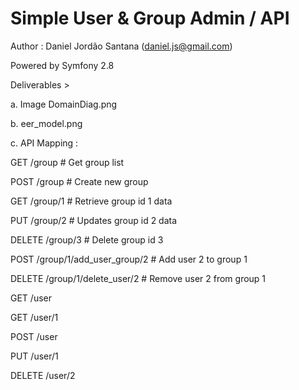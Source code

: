 Simple User & Group Admin / API
===============================

Author : Daniel Jordão Santana (daniel.js@gmail.com)

Powered by Symfony 2.8

Deliverables > 

a. Image DomainDiag.png

b. eer_model.png

c. API Mapping :

GET /group # Get group list

POST /group # Create new group

GET /group/1 # Retrieve group id 1 data

PUT /group/2 # Updates group id 2 data

DELETE /group/3 # Delete group id 3

POST /group/1/add_user_group/2 # Add user 2 to group 1

DELETE /group/1/delete_user/2 # Remove user 2 from group 1

GET /user

GET /user/1

POST /user

PUT /user/1

DELETE /user/2


